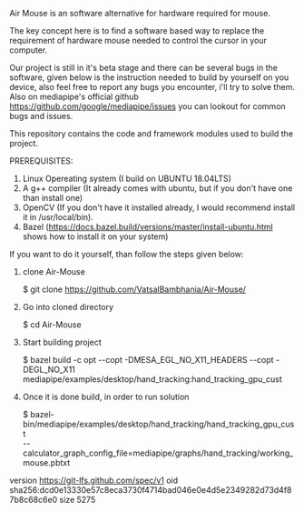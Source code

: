 Air Mouse is an software alternative for hardware required for mouse.

The key concept here is to find a software based way to replace the requirement of hardware mouse needed to control the cursor in your computer.

Our project is still in it's beta stage and there can be several bugs in the software, given below is the instruction needed to build by yourself on you device, also feel free to report any bugs you encounter, i'll try to solve them. Also on mediapipe's official github https://github.com/google/mediapipe/issues you can lookout for common bugs and issues.


This repository contains the code and framework modules used to build the project.

PREREQUISITES:
1) Linux Opereating system (I build on UBUNTU 18.04LTS)
2) A g++ compiler (It already comes with ubuntu, but if you don't have one than install one)
3) OpenCV (If you don't have it installed already, I would recommend install it in /usr/local/bin).
4) Bazel (https://docs.bazel.build/versions/master/install-ubuntu.html shows how to install it on your system)

If you want to do it yourself, than follow the steps given below:
1) clone Air-Mouse

   $ git clone https://github.com/VatsalBambhania/Air-Mouse/
2) Go into cloned directory

   $ cd Air-Mouse
3) Start building project

   $ bazel build -c opt --copt -DMESA_EGL_NO_X11_HEADERS --copt -DEGL_NO_X11 \
   mediapipe/examples/desktop/hand_tracking:hand_tracking_gpu_cust
4) Once it is done build, in order to run solution 

   $ bazel-bin/mediapipe/examples/desktop/hand_tracking/hand_tracking_gpu_cust \
   --calculator_graph_config_file=mediapipe/graphs/hand_tracking/working_mouse.pbtxt



version https://git-lfs.github.com/spec/v1
oid sha256:dcd0e13330e57c8eca3730f4714bad046e0e4d5e2349282d73d4f87b8c68c6e0
size 5275
